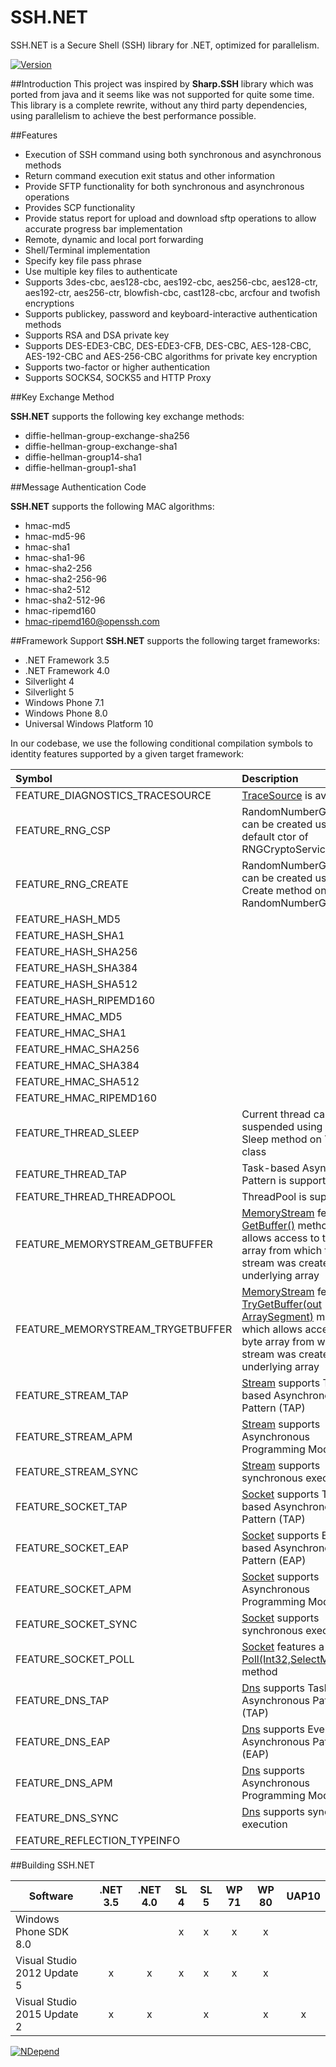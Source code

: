 SSH.NET
=======
SSH.NET is a Secure Shell (SSH) library for .NET, optimized for parallelism.

[![Version](https://img.shields.io/nuget/vpre/SSH.NET.svg)](https://www.nuget.org/packages/SSH.NET)

##Introduction
This project was inspired by **Sharp.SSH** library which was ported from java and it seems like was not supported for quite some time. This library is a complete rewrite, without any third party dependencies, using parallelism to achieve the best performance possible.

##Features
* Execution of SSH command using both synchronous and asynchronous methods
* Return command execution exit status and other information 
* Provide SFTP functionality for both synchronous and asynchronous operations
* Provides SCP functionality
* Provide status report for upload and download sftp operations to allow accurate progress bar implementation 
* Remote, dynamic and local port forwarding 
* Shell/Terminal implementation
* Specify key file pass phrase
* Use multiple key files to authenticate 
* Supports 3des-cbc, aes128-cbc, aes192-cbc, aes256-cbc, aes128-ctr, aes192-ctr, aes256-ctr, blowfish-cbc, cast128-cbc, arcfour and twofish encryptions
* Supports publickey, password and keyboard-interactive authentication methods 
* Supports RSA and DSA private key 
* Supports DES-EDE3-CBC, DES-EDE3-CFB, DES-CBC, AES-128-CBC, AES-192-CBC and AES-256-CBC algorithms for private key encryption
* Supports two-factor or higher authentication
* Supports SOCKS4, SOCKS5 and HTTP Proxy

##Key Exchange Method

**SSH.NET** supports the following key exchange methods:
* diffie-hellman-group-exchange-sha256
* diffie-hellman-group-exchange-sha1
* diffie-hellman-group14-sha1
* diffie-hellman-group1-sha1

##Message Authentication Code

**SSH.NET** supports the following MAC algorithms:
* hmac-md5
* hmac-md5-96
* hmac-sha1
* hmac-sha1-96
* hmac-sha2-256
* hmac-sha2-256-96
* hmac-sha2-512
* hmac-sha2-512-96
* hmac-ripemd160
* hmac-ripemd160@openssh.com

##Framework Support
**SSH.NET** supports the following target frameworks:
* .NET Framework 3.5 
* .NET Framework 4.0 
* Silverlight 4 
* Silverlight 5 
* Windows Phone 7.1 
* Windows Phone 8.0
* Universal Windows Platform 10

In our codebase, we use the following conditional compilation symbols to identity features supported by a given target framework:

Symbol                           | Description
:------------------------------- | :--------------------------------------------------------------------------------
FEATURE_DIAGNOSTICS_TRACESOURCE  | [TraceSource](https://msdn.microsoft.com/en-us/library/system.diagnostics.tracesource.aspx) is available
FEATURE_RNG_CSP                  | RandomNumberGenerator can be created using default ctor of RNGCryptoServiceProvider
FEATURE_RNG_CREATE               | RandomNumberGenerator can be created using static Create method on RandomNumberGenerator
FEATURE_HASH_MD5                 |
FEATURE_HASH_SHA1                |
FEATURE_HASH_SHA256              |
FEATURE_HASH_SHA384              |
FEATURE_HASH_SHA512              |
FEATURE_HASH_RIPEMD160           |
FEATURE_HMAC_MD5                 |
FEATURE_HMAC_SHA1                |
FEATURE_HMAC_SHA256              |
FEATURE_HMAC_SHA384              |
FEATURE_HMAC_SHA512              |
FEATURE_HMAC_RIPEMD160           |
FEATURE_THREAD_SLEEP             | Current thread can be suspended using static Sleep method on Thread class
FEATURE_THREAD_TAP               | Task-based Asynchronous Pattern is supported
FEATURE_THREAD_THREADPOOL        | ThreadPool is supported
FEATURE_MEMORYSTREAM_GETBUFFER   | [MemoryStream](https://msdn.microsoft.com/en-us/library/system.io.memorystream.aspx) features a [GetBuffer()](https://msdn.microsoft.com/en-us/library/system.io.memorystream.getbuffer.aspx) method which allows access to the byte array from which this stream was created, or the underlying array 
FEATURE_MEMORYSTREAM_TRYGETBUFFER| [MemoryStream](https://msdn.microsoft.com/en-us/library/system.io.memorystream.aspx) features a [TryGetBuffer(out ArraySegment<byte>)](https://msdn.microsoft.com/en-us/library/system.io.memorystream.trygetbuffer.aspx) method which allows access to the byte array from which this stream was created, or the underlying array
FEATURE_STREAM_TAP               | [Stream](https://msdn.microsoft.com/en-us/library/system.io.stream.aspx) supports Task-based Asynchronous Pattern (TAP)
FEATURE_STREAM_APM               | [Stream](https://msdn.microsoft.com/en-us/library/system.io.stream.aspx) supports Asynchronous Programming Model (APM)
FEATURE_STREAM_SYNC              | [Stream](https://msdn.microsoft.com/en-us/library/system.io.stream.aspx) supports synchronous execution
FEATURE_SOCKET_TAP               | [Socket](https://msdn.microsoft.com/en-us/library/system.net.sockets.socket.aspx) supports Task-based Asynchronous Pattern (TAP)
FEATURE_SOCKET_EAP               | [Socket](https://msdn.microsoft.com/en-us/library/system.net.sockets.socket.aspx) supports Event-based Asynchronous Pattern (EAP)
FEATURE_SOCKET_APM               | [Socket](https://msdn.microsoft.com/en-us/library/system.net.sockets.socket.aspx) supports Asynchronous Programming Model (APM)
FEATURE_SOCKET_SYNC              | [Socket](https://msdn.microsoft.com/en-us/library/system.net.sockets.socket.aspx) supports synchronous execution
FEATURE_SOCKET_POLL              | [Socket](https://msdn.microsoft.com/en-us/library/system.net.sockets.socket.aspx) features a [Poll(Int32,SelectMode)](https://msdn.microsoft.com/en-us/library/system.net.sockets.socket.poll.aspx) method
FEATURE_DNS_TAP                  | [Dns](https://msdn.microsoft.com/en-us/library/system.net.dns.aspx) supports Task-based Asynchronous Pattern (TAP)
FEATURE_DNS_EAP                  | [Dns](https://msdn.microsoft.com/en-us/library/system.net.dns.aspx) supports Event-based Asynchronous Pattern (EAP)
FEATURE_DNS_APM                  | [Dns](https://msdn.microsoft.com/en-us/library/system.net.dns.aspx) supports Asynchronous Programming Model (APM)
FEATURE_DNS_SYNC                 | [Dns](https://msdn.microsoft.com/en-us/library/system.net.dns.aspx) supports synchronous execution
FEATURE_REFLECTION_TYPEINFO      |

##Building SSH.NET

Software                          | .NET 3.5 | .NET 4.0 | SL 4 | SL 5 | WP 71 | WP 80 | UAP10
--------------------------------- | :------: | :------: | :--: | :--: | :---: | :---: | :---:
Windows Phone SDK 8.0             |          |          | x    | x    | x     | x     |
Visual Studio 2012 Update 5       | x        | x        | x    | x    | x     | x     |
Visual Studio 2015 Update 2       | x        | x        |      | x    |       | x     | x

[![NDepend](http://download-codeplex.sec.s-msft.com/Download?ProjectName=sshnet&DownloadId=629750)](http://ndepend.com)
